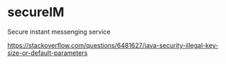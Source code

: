 # secureIM
Secure instant messenging service

https://stackoverflow.com/questions/6481627/java-security-illegal-key-size-or-default-parameters

